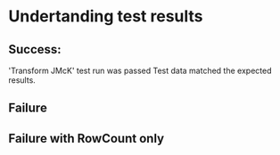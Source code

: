 # Undertanding test results

## Success:

'Transform JMcK' test run was passed
Test data matched the expected results.


## Failure

## Failure with RowCount only






